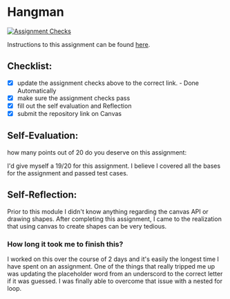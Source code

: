 Hangman
=====================
[![Assignment Checks](https://github.com/it3049c-fall22-henderson/hangman-KennethOtero/actions/workflows/classroom.yml/badge.svg)](https://github.com/it3049c-fall22-henderson/hangman-KennethOtero/actions/workflows/classroom.yml)

Instructions to this assignment can be found [here](#).

## Checklist:
- [x] update the assignment checks above to the correct link. - Done Automatically
- [x] make sure the assignment checks pass
- [x] fill out the self evaluation and Reflection
- [x] submit the repository link on Canvas

## Self-Evaluation:

how many points out of 20 do you deserve on this assignment:

I'd give myself a 19/20 for this assignment. I believe I covered all the bases for the assignment and passed test cases.

## Self-Reflection:
Prior to this module I didn't know anything regarding the canvas API or drawing shapes. After completing this assignment, I came to the realization that using canvas to create shapes can be very tedious. 

### How long it took me to finish this?
I worked on this over the course of 2 days and it's easily the longest time I have spent on an assignment. One of the things that really tripped me up was updating the placeholder word from an underscord to the correct letter if it was guessed. I was finally able to overcome that issue with a nested for loop.
